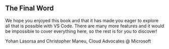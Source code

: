 ## The Final Word

We hope you enjoyed this book and that it has made you eager to explore all that is possible with VS Code. There are many more features and it would be impossible to cover everything here, so the rest is for you to discover!

Yohan Lasorsa and Christopher Maneu, Cloud Advocates @ Microsoft